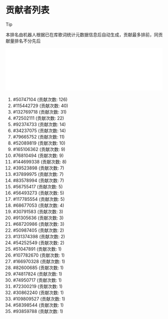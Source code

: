 # 贡献者列表

> [!TIP]
> 本排名由机器人根据已在库歌词统计元数据信息后自动生成，贡献最多排前，同贡献量排名不分先后

![贡献者头像画廊](./CONTRIBUTORS.svg)

1. #50747104 (贡献次数: 126)
2. #115442729 (贡献次数: 40)
3. #132769718 (贡献次数: 31)
4. #72502111 (贡献次数: 22)
5. #92374733 (贡献次数: 14)
6. #34237075 (贡献次数: 14)
7. #79665752 (贡献次数: 11)
8. #52089819 (贡献次数: 10)
9. #165106362 (贡献次数: 9)
10. #76810494 (贡献次数: 9)
11. #144699338 (贡献次数: 8)
12. #39523898 (贡献次数: 7)
13. #37899975 (贡献次数: 7)
14. #83578994 (贡献次数: 7)
15. #56755417 (贡献次数: 5)
16. #56493273 (贡献次数: 5)
17. #117785554 (贡献次数: 5)
18. #68677053 (贡献次数: 4)
19. #30791583 (贡献次数: 3)
20. #91305636 (贡献次数: 3)
21. #68720986 (贡献次数: 3)
22. #50987405 (贡献次数: 2)
23. #131374398 (贡献次数: 2)
24. #54252549 (贡献次数: 2)
25. #51047891 (贡献次数: 1)
26. #107782670 (贡献次数: 1)
27. #166970328 (贡献次数: 1)
28. #82600685 (贡献次数: 1)
29. #74817824 (贡献次数: 1)
30. #74950717 (贡献次数: 1)
31. #72300219 (贡献次数: 1)
32. #30862240 (贡献次数: 1)
33. #109809527 (贡献次数: 1)
34. #58398544 (贡献次数: 1)
35. #93859788 (贡献次数: 1)
